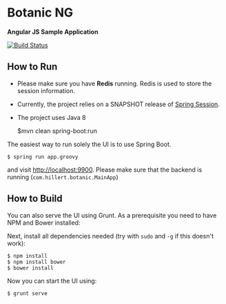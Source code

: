 Botanic NG
==========

**Angular JS Sample Application**

[![Build Status](https://travis-ci.org/ghillert/botanic-ng.svg)](https://travis-ci.org/ghillert/botanic-ng)

## How to Run

* Please make sure you have **Redis** running. Redis is used to store the session information.
* Currently, the project relies on a SNAPSHOT release of [Spring Session](https://github.com/spring-projects/spring-session).
* The project uses Java 8

    $mvn clean spring-boot:run

The easiest way to run solely the UI is to use Spring Boot.

    $ spring run app.groovy

and visit [http://localhost:9900](http://localhost:9900). Please make sure that the backend is running (`com.hillert.botanic.MainApp`)

## How to Build

You can also serve the UI using Grunt. As a prerequisite you need to have NPM and Bower installed:

Next, install all dependencies needed (try with `sudo` and `-g` if this doesn't work):

	$ npm install
	$ npm install bower
	$ bower install

Now you can start the UI using:

	$ grunt serve

